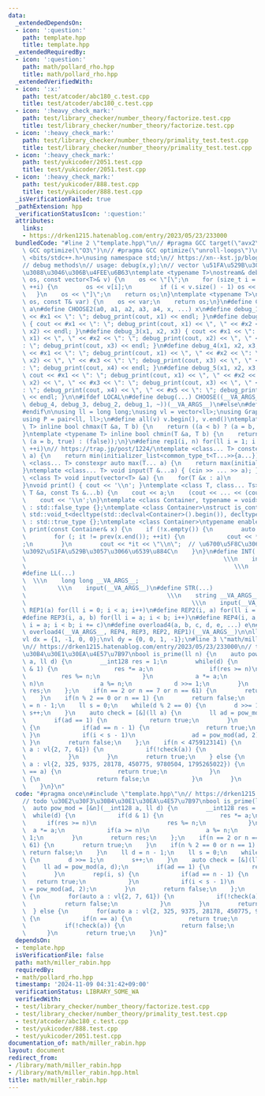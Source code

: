 ```yaml
---
data:
  _extendedDependsOn:
  - icon: ':question:'
    path: template.hpp
    title: template.hpp
  _extendedRequiredBy:
  - icon: ':question:'
    path: math/pollard_rho.hpp
    title: math/pollard_rho.hpp
  _extendedVerifiedWith:
  - icon: ':x:'
    path: test/atcoder/abc180_c.test.cpp
    title: test/atcoder/abc180_c.test.cpp
  - icon: ':heavy_check_mark:'
    path: test/library_checker/number_theory/factorize.test.cpp
    title: test/library_checker/number_theory/factorize.test.cpp
  - icon: ':heavy_check_mark:'
    path: test/library_checker/number_theory/primality_test.test.cpp
    title: test/library_checker/number_theory/primality_test.test.cpp
  - icon: ':heavy_check_mark:'
    path: test/yukicoder/2051.test.cpp
    title: test/yukicoder/2051.test.cpp
  - icon: ':heavy_check_mark:'
    path: test/yukicoder/888.test.cpp
    title: test/yukicoder/888.test.cpp
  _isVerificationFailed: true
  _pathExtension: hpp
  _verificationStatusIcon: ':question:'
  attributes:
    links:
    - https://drken1215.hatenablog.com/entry/2023/05/23/233000
  bundledCode: "#line 2 \"template.hpp\"\n// #pragma GCC target(\"avx2\")\n// #pragma\
    \ GCC optimize(\"O3\")\n// #pragma GCC optimize(\"unroll-loops\")\n\n#include\
    \ <bits/stdc++.h>\nusing namespace std;\n// https://xn--kst.jp/blog/2019/08/29/cpp-comp/\n\
    // debug methods\n// usage: debug(x,y);\n// vector \u51FA\u529B\u3067\u304D\u308B\
    \u3088\u3046\u306B\u4FEE\u6B63\ntemplate <typename T>\nostream& debug_print(ostream&\
    \ os, const vector<T>& v) {\n    os << \"[\";\n    for (size_t i = 0; i < v.size();\
    \ ++i) {\n        os << v[i];\n        if (i < v.size() - 1) os << \", \";\n \
    \   }\n    os << \"]\";\n    return os;\n}\ntemplate <typename T>\nostream& debug_print(ostream&\
    \ os, const T& var) {\n    os << var;\n    return os;\n}\n#define CHOOSE(a) CHOOSE2\
    \ a\n#define CHOOSE2(a0, a1, a2, a3, a4, x, ...) x\n#define debug_1(x1) { cout\
    \ << #x1 << \": \"; debug_print(cout, x1) << endl; }\n#define debug_2(x1, x2)\
    \ { cout << #x1 << \": \"; debug_print(cout, x1) << \", \" << #x2 << \": \"; debug_print(cout,\
    \ x2) << endl; }\n#define debug_3(x1, x2, x3) { cout << #x1 << \": \"; debug_print(cout,\
    \ x1) << \", \" << #x2 << \": \"; debug_print(cout, x2) << \", \" << #x3 << \"\
    : \"; debug_print(cout, x3) << endl; }\n#define debug_4(x1, x2, x3, x4) { cout\
    \ << #x1 << \": \"; debug_print(cout, x1) << \", \" << #x2 << \": \"; debug_print(cout,\
    \ x2) << \", \" << #x3 << \": \"; debug_print(cout, x3) << \", \" << #x4 << \"\
    : \"; debug_print(cout, x4) << endl; }\n#define debug_5(x1, x2, x3, x4, x5) {\
    \ cout << #x1 << \": \"; debug_print(cout, x1) << \", \" << #x2 << \": \"; debug_print(cout,\
    \ x2) << \", \" << #x3 << \": \"; debug_print(cout, x3) << \", \" << #x4 << \"\
    : \"; debug_print(cout, x4) << \", \" << #x5 << \": \"; debug_print(cout, x5)\
    \ << endl; }\n\n#ifdef LOCAL\n#define debug(...) CHOOSE((__VA_ARGS__, debug_5,\
    \ debug_4, debug_3, debug_2, debug_1, ~))(__VA_ARGS__)\n#else\n#define debug(...)\n\
    #endif\n\nusing ll = long long;\nusing vl = vector<ll>;\nusing Graph = vector<vector<ll>>;\n\
    using P = pair<ll, ll>;\n#define all(v) v.begin(), v.end()\ntemplate <typename\
    \ T> inline bool chmax(T &a, T b) {\n    return ((a < b) ? (a = b, true) : (false));\n\
    }\ntemplate <typename T> inline bool chmin(T &a, T b) {\n    return ((a > b) ?\
    \ (a = b, true) : (false));\n}\n#define rep1(i, n) for(ll i = 1; i <= ((ll)n);\
    \ ++i)\n// https://trap.jp/post/1224/\ntemplate <class... T> constexpr auto min(T...\
    \ a) {\n    return min(initializer_list<common_type_t<T...>>{a...});\n}\ntemplate\
    \ <class... T> constexpr auto max(T... a) {\n    return max(initializer_list<common_type_t<T...>>{a...});\n\
    }\ntemplate <class... T> void input(T &...a) { (cin >> ... >> a); }\ntemplate\
    \ <class T> void input(vector<T> &a) {\n    for(T &x : a)\n        cin >> x;\n\
    }\nvoid print() { cout << '\\n'; }\ntemplate <class T, class... Ts> void print(const\
    \ T &a, const Ts &...b) {\n    cout << a;\n    (cout << ... << (cout << ' ', b));\n\
    \    cout << '\\n';\n}\ntemplate <class Container, typename = void>\nstruct is_container\
    \ : std::false_type {};\ntemplate <class Container>\nstruct is_container<Container,\
    \ std::void_t<decltype(std::declval<Container>().begin()), decltype(std::declval<Container>().end())>>\
    \ : std::true_type {};\ntemplate <class Container>\ntypename enable_if<is_container<Container>::value>::type\
    \ print(const Container& x) {\n    if (!x.empty()) {\n        auto it = x.begin();\n\
    \        for (; it != prev(x.end()); ++it) {\n            cout << *it << \" \"\
    ;\n        }\n        cout << *it << \"\\n\";  // \u6700\u5F8C\u306E\u8981\u7D20\
    \u3092\u51FA\u529B\u3057\u3066\u6539\u884C\n    }\n}\n#define INT(...)       \
    \                                                        \\\n    int __VA_ARGS__;\
    \                                                           \\\n    input(__VA_ARGS__)\n\
    #define LL(...)                                                              \
    \  \\\n    long long __VA_ARGS__;                                            \
    \         \\\n    input(__VA_ARGS__)\n#define STR(...)                       \
    \                                        \\\n    string __VA_ARGS__;         \
    \                                               \\\n    input(__VA_ARGS__)\n#define\
    \ REP1(a) for(ll i = 0; i < a; i++)\n#define REP2(i, a) for(ll i = 0; i < a; i++)\n\
    #define REP3(i, a, b) for(ll i = a; i < b; i++)\n#define REP4(i, a, b, c) for(ll\
    \ i = a; i < b; i += c)\n#define overload4(a, b, c, d, e, ...) e\n#define rep(...)\
    \ overload4(__VA_ARGS__, REP4, REP3, REP2, REP1)(__VA_ARGS__)\n\nll inf = 3e18;\n\
    vl dx = {1, -1, 0, 0};\nvl dy = {0, 0, 1, -1};\n#line 3 \"math/miller_rabin.hpp\"\
    \n// https://drken1215.hatenablog.com/entry/2023/05/23/233000\n// todo \u30E2\u30F3\
    \u30B4\u30E1\u30EA\u4E57\u7B97\nbool is_prime(ll n) {\n    auto pow_mod = [&n](__int128\
    \ a, ll d) {\n        __int128 res = 1;\n        while(d) {\n            if(d\
    \ & 1) {\n                res *= a;\n                if(res >= n)\n          \
    \          res %= n;\n            }\n            a *= a;\n            if(a >=\
    \ n)\n                a %= n;\n            d >>= 1;\n        }\n        return\
    \ res;\n    };\n    if(n == 2 or n == 7 or n == 61) {\n        return true;\n\
    \    }\n    if(n % 2 == 0 or n == 1) {\n        return false;\n    }\n    ll d\
    \ = n - 1;\n    ll s = 0;\n    while(d % 2 == 0) {\n        d >>= 1;\n       \
    \ s++;\n    }\n    auto check = [&](ll a) {\n        ll ad = pow_mod(a, d);\n\
    \        if(ad == 1) {\n            return true;\n        }\n        rep(i, s)\
    \ {\n            if(ad == n - 1) {\n                return true;\n           \
    \ }\n            if(i < s - 1)\n                ad = pow_mod(ad, 2);\n       \
    \ }\n        return false;\n    };\n    if(n < 4759123141) {\n        for(auto\
    \ a : vl{2, 7, 61}) {\n            if(!check(a)) {\n                return false;\n\
    \            }\n        }\n        return true;\n    } else {\n        for(auto\
    \ a : vl{2, 325, 9375, 28178, 450775, 9780504, 1795265022}) {\n            if(n\
    \ == a) {\n                return true;\n            }\n            if(!check(a))\
    \ {\n                return false;\n            }\n        }\n        return true;\n\
    \    }\n}\n"
  code: "#pragma once\n#include \"template.hpp\"\n// https://drken1215.hatenablog.com/entry/2023/05/23/233000\n\
    // todo \u30E2\u30F3\u30B4\u30E1\u30EA\u4E57\u7B97\nbool is_prime(ll n) {\n  \
    \  auto pow_mod = [&n](__int128 a, ll d) {\n        __int128 res = 1;\n      \
    \  while(d) {\n            if(d & 1) {\n                res *= a;\n          \
    \      if(res >= n)\n                    res %= n;\n            }\n          \
    \  a *= a;\n            if(a >= n)\n                a %= n;\n            d >>=\
    \ 1;\n        }\n        return res;\n    };\n    if(n == 2 or n == 7 or n ==\
    \ 61) {\n        return true;\n    }\n    if(n % 2 == 0 or n == 1) {\n       \
    \ return false;\n    }\n    ll d = n - 1;\n    ll s = 0;\n    while(d % 2 == 0)\
    \ {\n        d >>= 1;\n        s++;\n    }\n    auto check = [&](ll a) {\n   \
    \     ll ad = pow_mod(a, d);\n        if(ad == 1) {\n            return true;\n\
    \        }\n        rep(i, s) {\n            if(ad == n - 1) {\n             \
    \   return true;\n            }\n            if(i < s - 1)\n                ad\
    \ = pow_mod(ad, 2);\n        }\n        return false;\n    };\n    if(n < 4759123141)\
    \ {\n        for(auto a : vl{2, 7, 61}) {\n            if(!check(a)) {\n     \
    \           return false;\n            }\n        }\n        return true;\n  \
    \  } else {\n        for(auto a : vl{2, 325, 9375, 28178, 450775, 9780504, 1795265022})\
    \ {\n            if(n == a) {\n                return true;\n            }\n \
    \           if(!check(a)) {\n                return false;\n            }\n  \
    \      }\n        return true;\n    }\n}"
  dependsOn:
  - template.hpp
  isVerificationFile: false
  path: math/miller_rabin.hpp
  requiredBy:
  - math/pollard_rho.hpp
  timestamp: '2024-11-09 04:31:42+09:00'
  verificationStatus: LIBRARY_SOME_WA
  verifiedWith:
  - test/library_checker/number_theory/factorize.test.cpp
  - test/library_checker/number_theory/primality_test.test.cpp
  - test/atcoder/abc180_c.test.cpp
  - test/yukicoder/888.test.cpp
  - test/yukicoder/2051.test.cpp
documentation_of: math/miller_rabin.hpp
layout: document
redirect_from:
- /library/math/miller_rabin.hpp
- /library/math/miller_rabin.hpp.html
title: math/miller_rabin.hpp
---
```


